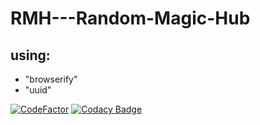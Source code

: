 # RMH---Random-Magic-Hub
## using:
- "browserify"
- "uuid"

[![CodeFactor](https://www.codefactor.io/repository/github/curlearn/rmh---random-magic-hub/badge/main?s=2369509aa8f71e3e14bedbfd1f30e1db23aa3f70)](https://www.codefactor.io/repository/github/curlearn/rmh---random-magic-hub/overview/main)
[![Codacy Badge](https://app.codacy.com/project/badge/Grade/6f1c0697dc754d4ca8baad3f7818a730)](https://www.codacy.com/gh/CurLearn/RMH---Random-Magic-Hub/dashboard?utm_source=github.com&amp;utm_medium=referral&amp;utm_content=CurLearn/RMH---Random-Magic-Hub&amp;utm_campaign=Badge_Grade)
